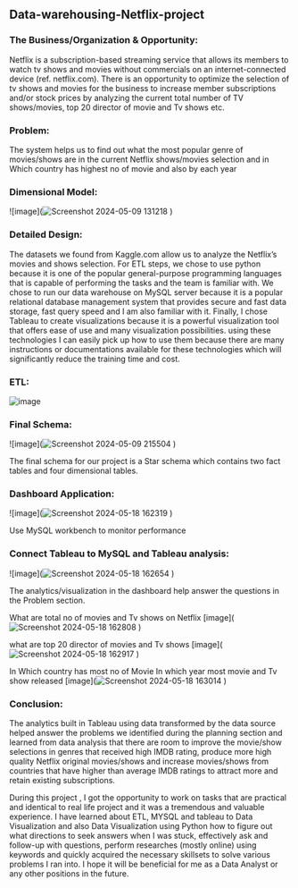 ## Data-warehousing-Netflix-project

### The Business/Organization & Opportunity: <br/>
Netflix is a subscription-based streaming service that allows its members to watch tv shows and movies without commercials on an internet-connected device (ref. netflix.com). There is an opportunity to optimize the selection of tv shows and movies for the business to increase member subscriptions and/or stock prices by analyzing the current total number  of TV shows/movies, top 20 director of movie and Tv shows etc.

### Problem: <br/>
The system helps us to find out what the most popular genre of movies/shows are in the current Netflix shows/movies selection and in Which country has highest no of movie and also by each year 

### Dimensional Model: <br/>
![image](![Screenshot 2024-05-09 131218](https://github.com/AsfandAliMemon25/Data-Warehousing-Netflix-Data-Analysis/assets/154571318/567f712e-e8e4-41a5-b68e-506c10969a88)
)


### Detailed Design: <br/>
The datasets we found from Kaggle.com allow us to analyze the Netflix’s movies and shows selection. For ETL steps, we chose to use python because it is one of the popular general-purpose programming languages that is capable of performing the tasks and the team is familiar with. We chose to run our data warehouse on MySQL server because it is a popular relational database management system that provides secure and fast data storage, fast query speed and I am also familiar with it. Finally, I chose Tableau to create visualizations because it is a powerful visualization tool that offers ease of use and many visualization possibilities.  using these technologies I can easily pick up how to use them because there are many instructions or documentations available for these technologies which will significantly reduce the training time and cost.

### ETL: <br/>
![image](![ETL](https://github.com/AsfandAliMemon25/Data-Warehousing-Netflix-Data-Analysis/assets/154571318/274820c6-b648-40a1-acd2-ea1afa33ad8a)
) <br/>

### Final Schema: <br/>
![image](![Screenshot 2024-05-09 215504](https://github.com/AsfandAliMemon25/Data-Warehousing-Netflix-Data-Analysis/assets/154571318/f6d32da5-00eb-45e0-9922-68fb3fcc0768)
)

The final schema for our project is a Star schema which contains two fact tables and four dimensional tables. <br/>

### Dashboard Application: <br/>

![image](![Screenshot 2024-05-18 162319](https://github.com/AsfandAliMemon25/Data-Warehousing-Netflix-Data-Analysis/assets/154571318/e956f75d-bcfe-457a-ac1f-aec62572af08)
)

Use MySQL workbench to monitor performance <br/>

### Connect Tableau to MySQL and Tableau analysis: <br/>
![image](![Screenshot 2024-05-18 162654](https://github.com/AsfandAliMemon25/Data-Warehousing-Netflix-Data-Analysis/assets/154571318/97ac0eb1-4aef-453d-a71d-53da28207904)
)

The analytics/visualization in the dashboard help answer the questions in the Problem section.

What are total no of movies and Tv shows on Netflix 
[image](![Screenshot 2024-05-18 162808](https://github.com/AsfandAliMemon25/Data-Warehousing-Netflix-Data-Analysis/assets/154571318/de240f3c-1ced-49b9-a50f-99819a1672fa)
)

what are top 20 director of movies and Tv shows
[image](![Screenshot 2024-05-18 162917](https://github.com/AsfandAliMemon25/Data-Warehousing-Netflix-Data-Analysis/assets/154571318/c6e00197-535d-4cc5-ac0c-172996e97352)
)

In Which country has most no of Movie In which year most movie and Tv show released 
[image](![Screenshot 2024-05-18 163014](https://github.com/AsfandAliMemon25/Data-Warehousing-Netflix-Data-Analysis/assets/154571318/dbb733fc-d736-425d-a13e-3bcd613ae4f6)
)


### Conclusion: <br/>
The analytics built in Tableau using data transformed by the data source helped answer the problems we identified during the planning section and learned from data analysis that there are room to improve the movie/show selections in genres that received high IMDB rating, produce more high quality Netflix original movies/shows and increase movies/shows from countries that have higher than average IMDB ratings to attract more and retain existing subscriptions. <br/>

During this project , I got the opportunity to work on tasks that are practical and identical to real life project and it was a tremendous and valuable experience. I have learned about ETL, MYSQL and tableau to Data Visualization and also Data Visualization using Python how to figure out what directions to seek answers when I was stuck, effectively ask and follow-up with questions, perform researches (mostly online) using keywords and quickly acquired the necessary skillsets to solve various problems I ran into. I hope it will be beneficial for me as a Data Analyst or any other positions in the future. 


